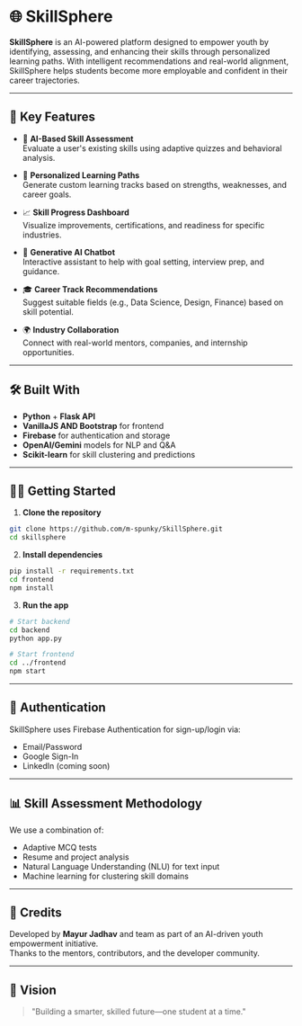 # 🌐 SkillSphere

**SkillSphere** is an AI-powered platform designed to empower youth by identifying, assessing, and enhancing their skills through personalized learning paths. With intelligent recommendations and real-world alignment, SkillSphere helps students become more employable and confident in their career trajectories.

---

## 🚀 Key Features

- 🧠 **AI-Based Skill Assessment**  
  Evaluate a user's existing skills using adaptive quizzes and behavioral analysis.

- 🎯 **Personalized Learning Paths**  
  Generate custom learning tracks based on strengths, weaknesses, and career goals.

- 📈 **Skill Progress Dashboard**  
  Visualize improvements, certifications, and readiness for specific industries.

- 🤖 **Generative AI Chatbot**  
  Interactive assistant to help with goal setting, interview prep, and guidance.

- 🎓 **Career Track Recommendations**  
  Suggest suitable fields (e.g., Data Science, Design, Finance) based on skill potential.

- 🌍 **Industry Collaboration**  
  Connect with real-world mentors, companies, and internship opportunities.

---

## 🛠️ Built With

- **Python** + **Flask API**  
- **VanillaJS AND Bootstrap** for frontend  
- **Firebase** for authentication and storage  
- **OpenAI/Gemini** models for NLP and Q&A  
- **Scikit-learn** for skill clustering and predictions

---

## 🧑‍💻 Getting Started

1. **Clone the repository**
```bash
git clone https://github.com/m-spunky/SkillSphere.git
cd skillsphere
```

2. **Install dependencies**
```bash
pip install -r requirements.txt
cd frontend
npm install
```

3. **Run the app**
```bash
# Start backend
cd backend
python app.py

# Start frontend
cd ../frontend
npm start
```

---

## 🔐 Authentication

SkillSphere uses Firebase Authentication for sign-up/login via:
- Email/Password
- Google Sign-In
- LinkedIn (coming soon)

---

## 📊 Skill Assessment Methodology

We use a combination of:
- Adaptive MCQ tests
- Resume and project analysis
- Natural Language Understanding (NLU) for text input
- Machine learning for clustering skill domains

---

## 👏 Credits

Developed by **Mayur Jadhav** and team as part of an AI-driven youth empowerment initiative.  
Thanks to the mentors, contributors, and the developer community.

---

## 🌟 Vision

> "Building a smarter, skilled future—one student at a time."
